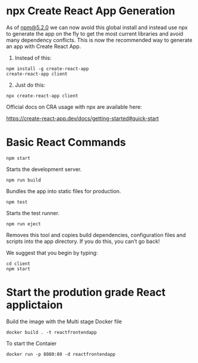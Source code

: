 # npx Create React App Generation
As of npm@5.2.0 we can now avoid this global install and instead use npx to generate the app on the fly to get the most current libraries and avoid many dependency conflicts. This is now the recommended way to generate an app with Create React App.

1. Instead of this:
```
npm install -g create-react-app
create-react-app client
```

2. Just do this:
```
npx create-react-app client
```

Official docs on CRA usage with npx are available here:

https://create-react-app.dev/docs/getting-started#quick-start



# Basic React Commands

  ```
  npm start
  ```
  
  Starts the development server.

  ```
  npm run build
  ```
  Bundles the app into static files for production.

  ```
  npm test
  ```
  Starts the test runner.

  ```
  npm run eject
  ```
  Removes this tool and copies build dependencies, configuration files  and scripts into the app directory. If you do this, you can’t go back!

We suggest that you begin by typing:

  ```
  cd client
  npm start
  ```
  
# Start the prodution grade React applictaion 

  Build the image with the Multi stage Docker file
  ```
  docker build . -t reactfrontendapp
  ```
  
  To start the Contaier
  ```
  docker run -p 8080:80 -d reactfrontendapp
  ```
  

  
